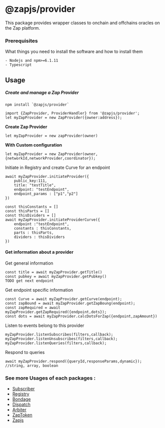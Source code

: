 # @zapjs/provider

This package provides wrapper classes to onchain and offchains oracles on the Zap platform.

### Prerequisites

What things you need to install the software and how to install them

```
- Nodejs and npm>=6.1.11
- Typescript
```

## Usage
##### Create and manage a Zap Provider
```
npm install `@zapjs/provider`
```
```
import {ZapProvider, ProviderHandler} from '@zapjs/provider';
let myZapProvider = new ZapProvider({owner:address});
```
**Create Zap Provider**
```
let myZapProvider = new zapProvider(owner)
```
**With Custom configuration**
```
let myZapProvider = new ZapProvider(owner,{networkId,networkProvider,coordinator});
```


Initiate in Registry and create Curve for an endpoint
```
await myZapProvider.initiateProvider({
    public_key:111,
    title: "testTitle",
    endpoint: "testEndpoint",
    endpoint_params : ["p1","p2"]
})

const thisConstants = []
const thisParts = []
const thisDividers = []
await myZapProvider.initiateProviderCurve({
    endpoint :"testEndpoint",
    constants : thisConstants,
    parts : thisParts,
    dividers : thisDividers
})
```

#### Get information about a provider

Get general information
```
const title = await myZapProvider.getTitle()
const pubkey = await myZapProvider.getPubkey()
TODO get next endpoint
```
Get endpoint specific information
```
const Curve = await myZapProvider.getCurve(endpoint);
const zapBound = await myZapProvider.getZapBoung(endpoint);
const zapRequired = await myZapProvider.getZapRequired({endpoint,dots});
const dots = await myZapProvider.calcDotsForZap({endpoint,zapAmount})
```
Listen to events belong to this provider
```
myZapProvider.listenSubscribes(filters,callback);
myZapProvider.listenUnsubscribes(filters,callback);
myZapProvider.listenQueries(filters,callback);
```
Respond to queries
```
await myZapProvider.respond({queryId,responseParams,dynamic}); //string, array, boolean
```



### See more Usages of each packages :
* [Subscriber](https://github.com/zapproject/Zap-monorepo/tree/master/packages/Subscriber/README.md)
* [Registry](https://github.com/zapproject/zap-monorepo/blob/master/packages/Registry/README.md)
* [Bondage](https://github.com/zapproject/Zap-monorepo/tree/master/packages/Bondage/README.md)
* [Dispatch](https://github.com/zapproject/Zap-monorepo/tree/master/packages/Dispatch/README.md)
* [Arbiter](https://github.com/zapproject/Zap-monorepo/tree/master/packages/Arbiter/README.md)
* [ZapToken](https://github.com/zapproject/Zap-monorepo/tree/master/packages/ZapToken/README.md)
* [Zapjs](https://github.com/zapproject/Zap-monorepo/tree/master/packages/ZapJs/README.md)
